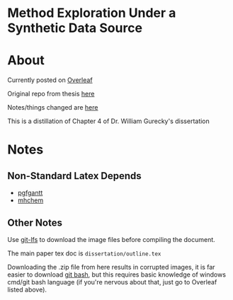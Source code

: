 # Method Exploration Under a Synthetic Data Source

About
======

Currently posted on [Overleaf](https://www.overleaf.com/read/wmnzykgrwrgx)

Original repo from thesis [here](https://github.com/wgurecky/thesis)

Notes/things changed are [here](https://docs.google.com/document/d/1bPeWha3-v7hopCJUBii4BjAub-qJvCIWsKFxmnODvxM/edit?usp=sharing)

This is a distillation of Chapter 4 of Dr. William Gurecky's dissertation

Notes
======

Non-Standard Latex Depends
--------------------------

- [pgfgantt](https://www.ctan.org/pkg/pgfgantt?lang=en)
- [mhchem](https://www.ctan.org/pkg/mhchem?lang=en)

Other Notes
-------------

Use [git-lfs](https://git-lfs.github.com/) to download the image files before compiling the document.

The main paper tex doc is `dissertation/outline.tex`

Downloading the .zip file from here results in corrupted images, it is far easier to download [git bash](https://gitforwindows.org/), but this requires basic knowledge of windows cmd/git bash language (if you're nervous about that, just go to Overleaf listed above).

